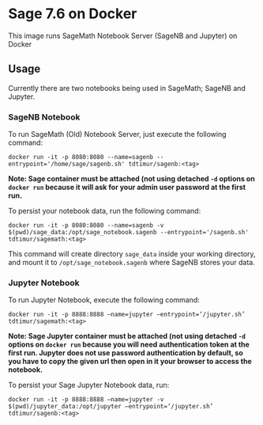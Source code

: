 # Sage 7.6 on Docker
This image runs SageMath Notebook Server (SageNB and Jupyter) on Docker
## Usage
Currently there are two notebooks being used in SageMath; SageNB and Jupyter.
### SageNB Notebook
To run SageMath (Old) Notebook Server, just execute the following command:

```docker run -it -p 8080:8080 --name=sagenb --entrypoint='/home/sage/sagenb.sh' tdtimur/sagenb:<tag>```

**Note: Sage container must be attached (not using detached `-d` options on `docker run` because it will ask for your admin user password at the first run.**

To persist your notebook data, run the following command:

```docker run -it -p 8080:8080 --name=sagenb -v $(pwd)/sage_data:/opt/sage_notebook.sagenb --entrypoint='/sagenb.sh' tdtimur/sagemath:<tag>```

This command will create directory `sage_data` inside your working directory, and mount it to `/opt/sage_notebook.sagenb` where SageNB stores your data.

### Jupyter Notebook
To run Jupyter Notebook, execute the following command:

```docker run -it -p 8888:8888 —name=jupyter —entrypoint=‘/jupyter.sh’ tdtimur/sagemath:<tag>```

**Note: Sage Jupyter container must be attached (not using detached `-d` options on `docker run` because you will need authentication token at the first run. Jupyter does not use password authentication by default, so you have to copy the given url then open in it your browser to access the notebook.**

To persist your Sage Jupyter Notebook data, run:

```docker run -it -p 8888:8888 —name=jupyter -v $(pwd)/jupyter_data:/opt/jupyter —entrypoint=‘/jupyter.sh’ tdtimur/sagenb:<tag>```

